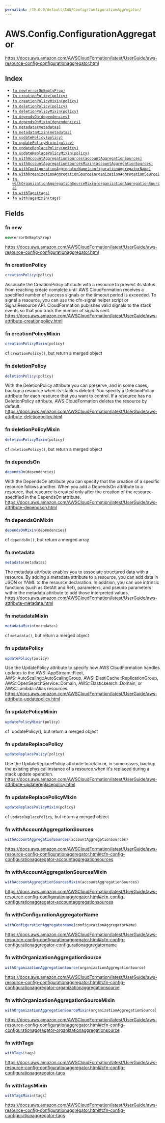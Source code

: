 ```yaml
---
permalink: /49.0.0/default/AWS/Config/ConfigurationAggregator/
---
```


# AWS.Config.ConfigurationAggregator

https://docs.aws.amazon.com/AWSCloudFormation/latest/UserGuide/aws-resource-config-configurationaggregator.html

## Index

* [`fn new(errorOnEmptyProp)`](#fn-new)
* [`fn creationPolicy(policy)`](#fn-creationpolicy)
* [`fn creationPolicyMixin(policy)`](#fn-creationpolicymixin)
* [`fn deletionPolicy(policy)`](#fn-deletionpolicy)
* [`fn deletionPolicyMixin(policy)`](#fn-deletionpolicymixin)
* [`fn dependsOn(dependencies)`](#fn-dependson)
* [`fn dependsOnMixin(dependencies)`](#fn-dependsonmixin)
* [`fn metadata(metadatas)`](#fn-metadata)
* [`fn metadataMixin(metadatas)`](#fn-metadatamixin)
* [`fn updatePolicy(policy)`](#fn-updatepolicy)
* [`fn updatePolicyMixin(policy)`](#fn-updatepolicymixin)
* [`fn updateReplacePolicy(policy)`](#fn-updatereplacepolicy)
* [`fn updateReplacePolicyMixin(policy)`](#fn-updatereplacepolicymixin)
* [`fn withAccountAggregationSources(accountAggregationSources)`](#fn-withaccountaggregationsources)
* [`fn withAccountAggregationSourcesMixin(accountAggregationSources)`](#fn-withaccountaggregationsourcesmixin)
* [`fn withConfigurationAggregatorName(configurationAggregatorName)`](#fn-withconfigurationaggregatorname)
* [`fn withOrganizationAggregationSource(organizationAggregationSource)`](#fn-withorganizationaggregationsource)
* [`fn withOrganizationAggregationSourceMixin(organizationAggregationSource)`](#fn-withorganizationaggregationsourcemixin)
* [`fn withTags(tags)`](#fn-withtags)
* [`fn withTagsMixin(tags)`](#fn-withtagsmixin)

## Fields

### fn new

```ts
new(errorOnEmptyProp)
```

https://docs.aws.amazon.com/AWSCloudFormation/latest/UserGuide/aws-resource-config-configurationaggregator.html

### fn creationPolicy

```ts
creationPolicy(policy)
```

Associate the CreationPolicy attribute with a resource to prevent its status from reaching create complete until AWS CloudFormation receives a specified number of success signals or the timeout period is exceeded. To signal a resource, you can use the cfn-signal helper script or SignalResource API. CloudFormation publishes valid signals to the stack events so that you track the number of signals sent. 
https://docs.aws.amazon.com/AWSCloudFormation/latest/UserGuide/aws-attribute-creationpolicy.html

### fn creationPolicyMixin

```ts
creationPolicyMixin(policy)
```

cf `creationPolicy()`, but return a merged object

### fn deletionPolicy

```ts
deletionPolicy(policy)
```

With the DeletionPolicy attribute you can preserve, and in some cases, backup a resource when its stack is deleted. You specify a DeletionPolicy attribute for each resource that you want to control. If a resource has no DeletionPolicy attribute, AWS CloudFormation deletes the resource by default. 
https://docs.aws.amazon.com/AWSCloudFormation/latest/UserGuide/aws-attribute-deletionpolicy.html

### fn deletionPolicyMixin

```ts
deletionPolicyMixin(policy)
```

cf `deletionPolicy()`, but return a merged object

### fn dependsOn

```ts
dependsOn(dependencies)
```

With the DependsOn attribute you can specify that the creation of a specific resource follows another. When you add a DependsOn attribute to a resource, that resource is created only after the creation of the resource specified in the DependsOn attribute. 
https://docs.aws.amazon.com/AWSCloudFormation/latest/UserGuide/aws-attribute-dependson.html

### fn dependsOnMixin

```ts
dependsOnMixin(dependencies)
```

cf `dependsOn()`, but return a merged array

### fn metadata

```ts
metadata(metadatas)
```

The metadata attribute enables you to associate structured data with a resource. By adding a metadata attribute to a resource, you can add data in JSON or YAML to the resource declaration. In addition, you can use intrinsic functions (such as GetAtt and Ref), parameters, and pseudo parameters within the metadata attribute to add those interpreted values. 
https://docs.aws.amazon.com/AWSCloudFormation/latest/UserGuide/aws-attribute-metadata.html

### fn metadataMixin

```ts
metadataMixin(metadatas)
```

cf `metadata()`, but return a merged object

### fn updatePolicy

```ts
updatePolicy(policy)
```

Use the UpdatePolicy attribute to specify how AWS CloudFormation handles updates to the AWS::AppStream::Fleet, AWS::AutoScaling::AutoScalingGroup, AWS::ElastiCache::ReplicationGroup, AWS::OpenSearchService::Domain, AWS::Elasticsearch::Domain, or AWS::Lambda::Alias resources. 
https://docs.aws.amazon.com/AWSCloudFormation/latest/UserGuide/aws-attribute-updatepolicy.html

### fn updatePolicyMixin

```ts
updatePolicyMixin(policy)
```

cf `updatePolicy(), but return a merged object

### fn updateReplacePolicy

```ts
updateReplacePolicy(policy)
```

Use the UpdateReplacePolicy attribute to retain or, in some cases, backup the existing physical instance of a resource when it's replaced during a stack update operation. 
https://docs.aws.amazon.com/AWSCloudFormation/latest/UserGuide/aws-attribute-updatereplacepolicy.html

### fn updateReplacePolicyMixin

```ts
updateReplacePolicyMixin(policy)
```

cf `updateReplacePolicy`, but return a merged object

### fn withAccountAggregationSources

```ts
withAccountAggregationSources(accountAggregationSources)
```

https://docs.aws.amazon.com/AWSCloudFormation/latest/UserGuide/aws-resource-config-configurationaggregator.html#cfn-config-configurationaggregator-accountaggregationsources

### fn withAccountAggregationSourcesMixin

```ts
withAccountAggregationSourcesMixin(accountAggregationSources)
```

https://docs.aws.amazon.com/AWSCloudFormation/latest/UserGuide/aws-resource-config-configurationaggregator.html#cfn-config-configurationaggregator-accountaggregationsources

### fn withConfigurationAggregatorName

```ts
withConfigurationAggregatorName(configurationAggregatorName)
```

https://docs.aws.amazon.com/AWSCloudFormation/latest/UserGuide/aws-resource-config-configurationaggregator.html#cfn-config-configurationaggregator-configurationaggregatorname

### fn withOrganizationAggregationSource

```ts
withOrganizationAggregationSource(organizationAggregationSource)
```

https://docs.aws.amazon.com/AWSCloudFormation/latest/UserGuide/aws-resource-config-configurationaggregator.html#cfn-config-configurationaggregator-organizationaggregationsource

### fn withOrganizationAggregationSourceMixin

```ts
withOrganizationAggregationSourceMixin(organizationAggregationSource)
```

https://docs.aws.amazon.com/AWSCloudFormation/latest/UserGuide/aws-resource-config-configurationaggregator.html#cfn-config-configurationaggregator-organizationaggregationsource

### fn withTags

```ts
withTags(tags)
```

https://docs.aws.amazon.com/AWSCloudFormation/latest/UserGuide/aws-resource-config-configurationaggregator.html#cfn-config-configurationaggregator-tags

### fn withTagsMixin

```ts
withTagsMixin(tags)
```

https://docs.aws.amazon.com/AWSCloudFormation/latest/UserGuide/aws-resource-config-configurationaggregator.html#cfn-config-configurationaggregator-tags
